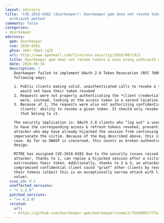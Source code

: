 ```yaml
---
layout: advisory
title: 'CVE-2016-6582 (doorkeeper): Doorkeeper gem does not revoke tokens & uses wrong
  auth/auth method'
comments: false
categories:
- doorkeeper
advisory:
  gem: doorkeeper
  cve: 2016-6582
  ghsa: 3m6r-39p3-jq25
  url: http://www.openwall.com/lists/oss-security/2016/08/19/2
  title: Doorkeeper gem does not revoke tokens & uses wrong auth/auth method
  date: 2016-08-18
  description: |
    Doorkeeper failed to implement OAuth 2.0 Token Revocation (RFC 7009) in the
    following ways:

    1. Public clients making valid, unauthenticated calls to revoke a token
       would not have their token revoked
    2. Requests were not properly authenticating the *client credentials* but
       were, instead, looking at the access token in a second location
    3. Because of 2, the requests were also not authorizing confidential
       clients' ability to revoke a given token. It should only revoke tokens
       that belong to it.

    The security implication is: OAuth 2.0 clients who "log out" a user expect
    to have the corresponding access & refresh tokens revoked, preventing an
    attacker who may have already hijacked the session from continuing to
    impersonate the victim. Because of the bug described above, this is not the
    case. As far as OWASP is concerned, this counts as broken authentication
    design.

    MITRE has assigned CVE-2016-6582 due to the security issues raised. An
    attacker, thanks to 1, can replay a hijacked session after a victim logs
    out/revokes their token. Additionally, thanks to 2 & 3, an attacker via a
    compromised confidential client could "grief" other clients by revoking
    their tokens (albeit this is an exceptionally narrow attack with little
    value).
  cvss_v3: 9.1
  unaffected_versions:
  - "< 1.2.0"
  patched_versions:
  - ">= 4.2.0"
  related:
    url:
    - https://github.com/doorkeeper-gem/doorkeeper/commit/fb938051777a3c9cb071e96fc66458f8f615bd53
---
```

